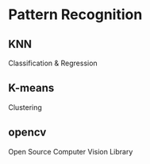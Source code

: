 # Pattern Recognition

## KNN

Classification & Regression

## K-means

Clustering

## opencv

Open Source Computer Vision Library
